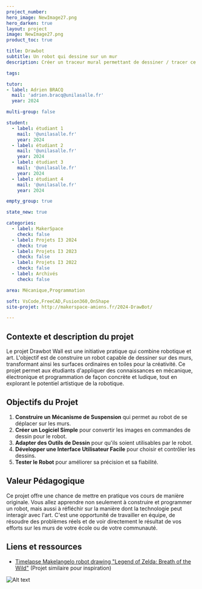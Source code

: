 ```yaml
---
project_number:
hero_image: NewImage27.png
hero_darken: true
layout: project
image: NewImage27.png
product_toc: true

title: Drawbot
subtitle: Un robot qui dessine sur un mur
description: Créer un traceur mural permettant de dessiner / tracer ce que l'on souhaite sur une feuille accroché à un mur. 

tags: 

tutor:
- label: Adrien BRACQ
  mail: 'adrien.bracq@unilasalle.fr'
  year: 2024

multi-group: false

student:
  - label: étudiant 1
    mail: '@unilasalle.fr'
    year: 2024
  - label: étudiant 2
    mail: '@unilasalle.fr'
    year: 2024
  - label: étudiant 3
    mail: '@unilasalle.fr'
    year: 2024
  - label: étudiant 4
    mail: '@unilasalle.fr'
    year: 2024

empty_group: true

state_new: true

categories:
  - label: MakerSpace
    check: false
  - label: Projets I3 2024
    check: true
  - label: Projets I3 2023
    check: false
  - label: Projets I3 2022
    check: false
  - label: Archivés
    check: false

area: Mécanique,Programmation

soft: VsCode,FreeCAD,Fusion360,OnShape
site-projet: http://makerspace-amiens.fr/2024-DrawBot/

---
```

## Contexte et description du projet  

Le projet Drawbot Wall est une initiative pratique qui combine robotique et art. L'objectif est de construire un robot capable de dessiner sur des murs, transformant ainsi les surfaces ordinaires en toiles pour la créativité. Ce projet permet aux étudiants d'appliquer des connaissances en mécanique, électronique et programmation de façon concrète et ludique, tout en explorant le potentiel artistique de la robotique.

## Objectifs du Projet

1. **Construire un Mécanisme de Suspension** qui permet au robot de se déplacer sur les murs.
2. **Créer un Logiciel Simple** pour convertir les images en commandes de dessin pour le robot.
3. **Adapter des Outils de Dessin** pour qu'ils soient utilisables par le robot.
4. **Développer une Interface Utilisateur Facile** pour choisir et contrôler les dessins.
5. **Tester le Robot** pour améliorer sa précision et sa fiabilité.

## Valeur Pédagogique
Ce projet offre une chance de mettre en pratique vos cours de manière originale. Vous allez apprendre non seulement à construire et programmer un robot, mais aussi à réfléchir sur la manière dont la technologie peut interagir avec l'art. C'est une opportunité de travailler en équipe, de résoudre des problèmes réels et de voir directement le résultat de vos efforts sur les murs de votre école ou de votre communauté.

## Liens et ressources

- [Timelapse Makelangelo robot drawing "Legend of Zelda: Breath of the Wild"](https://www.youtube.com/watch?v=ls3gNxoNtfU) (Projet similaire pour inspiration)

![Alt text](Drawbot-Cable-Plotter-Wall-Painting-Robot-Scribit-Creator-Project-Kit-Polargraph.webp)